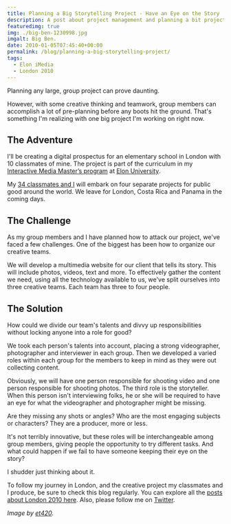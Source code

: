 ```yaml
---
title: Planning a Big Storytelling Project - Have an Eye on the Story
description: A post about project management and planning a bit project – as part of Elon's iMedia program.
featuredimg: true
img: ./big-ben-1230998.jpg
imgalt: Big Ben.
date: 2010-01-05T07:45:40+00:00
permalink: /blog/planning-a-big-storytelling-project/
tags:
  - Elon iMedia
  - London 2010
---
```


Planning any large, group project can prove daunting.

However, with some creative thinking and teamwork, group members can accomplish a lot of pre-planning before any boots hit the ground. That's something I'm realizing with one big project I'm working on right now.

## The Adventure

I'll be creating a digital prospectus for an elementary school in London with 10 classmates of mine. The project is part of the curriculum in my [Interactive Media Master&#8217;s program](http://www.elon.edu/e-web/academics/communications/interactive_media/) at [Elon University](http://www.elon.edu/).

My [34 classmates and I](http://www.elon.edu/e-web/academics/communications/interactive_media/imediaclass2009.xhtml) will embark on four separate projects for public good around the world. We leave for London, Costa Rica and Panama in the coming days.

## The Challenge

As my group members and I have planned how to attack our project, we've faced a few challenges. One of the biggest has been how to organize our creative teams.

We will develop a multimedia website for our client that tells its story. This will include photos, videos, text and more. To effectively gather the content we need, using all the technology available to us, we've split ourselves into three creative teams. Each team has three to four people.

## The Solution

How could we divide our team's talents and divvy up responsibilities without locking anyone into a role for good?

We took each person's talents into account, placing a strong videographer, photographer and interviewer in each group. Then we developed a varied roles within each group for the members to keep in mind as they were out collecting content.

Obviously, we will have one person responsible for shooting video and one person responsible for shooting photos. The third role is the storyteller. When this person isn't interviewing folks, he or she will be required to have an eye for what the videographer and photographer might be missing.

Are they missing any shots or angles? Who are the most engaging subjects or characters? They are a producer, more or less.

It's not terribly innovative, but these roles will be interchangeable among group members, giving people the opportunity to try different tasks. And what could happen if we fail to have someone keeping their eye on the story?

I shudder just thinking about it.

To follow my journey in London, and the creative project my classmates and I produce, be sure to check this blog regularly. You can explore all the [posts about London 2010 here](/tags/london-2010/). Also, please follow me on [Twitter](http://twitter.com/DavidAKennedy).

_Image by [et420](http://www.sxc.hu/photo/492774)._
